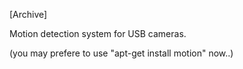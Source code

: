 [Archive]

Motion detection system for USB cameras.

(you may prefere to use "apt-get install motion" now..)
